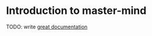 # Introduction to master-mind

TODO: write [great documentation](http://jacobian.org/writing/what-to-write/)
